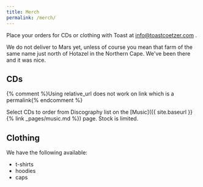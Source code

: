 ```yaml
---
title: Merch
permalink: /merch/
---
```


Place your orders for CDs or clothing with Toast at <info@toastcoetzer.com> .

We do not deliver to Mars yet, unless of course you mean that farm of the same name just north of Hotazel in the Northern Cape. We've been there and it was nice.


## CDs

{% comment %}Using relative_url does not work on link which is a permalink{% endcomment %}

Select CDs to order from Discography list on the [Music]({{ site.baseurl }}{% link _pages/music.md %}) page. Stock is limited.


## Clothing

We have the following available:

- t-shirts
- hoodies
- caps
